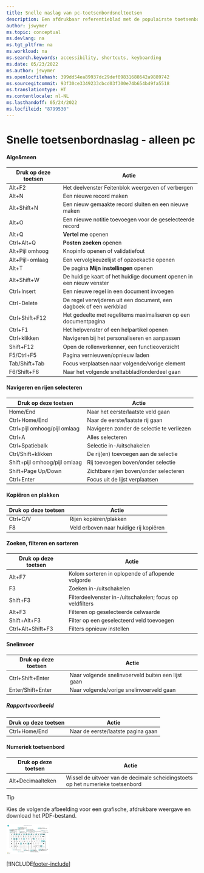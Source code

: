 ```yaml
---
title: Snelle naslag van pc-toetsenbordsneltoetsen
description: Een afdrukbaar referentieblad met de populairste toetsenbordsneltoetsen voor pc-gebruikers.
author: jswymer
ms.topic: conceptual
ms.devlang: na
ms.tgt_pltfrm: na
ms.workload: na
ms.search.keywords: accessibility, shortcuts, keyboarding
ms.date: 05/23/2022
ms.author: jswymer
ms.openlocfilehash: 399dd54ea89937dc29def09831688642a9889742
ms.sourcegitcommit: 93f30ce3349233cbcd03f300e74b654b49fa5518
ms.translationtype: HT
ms.contentlocale: nl-NL
ms.lasthandoff: 05/24/2022
ms.locfileid: "8799530"
---
```

# <a name="keyboard-quick-reference---pc-only"></a>Snelle toetsenbordnaslag - alleen pc

#### <a name="general"></a>Alge&meen

|Druk op deze toetsen|Actie|  
|-|-|
|Alt+F2|Het deelvenster Feitenblok weergeven of verbergen|
|Alt+N|Een nieuwe record maken|
|Alt+Shift+N|Een nieuw gemaakte record sluiten en een nieuwe maken|
|Alt+O|Een nieuwe notitie toevoegen voor de geselecteerde record|
|Alt+Q|**Vertel me** openen|
|Ctrl+Alt+Q|**Posten zoeken** openen|
|Alt+Pijl omhoog|Knopinfo openen of validatiefout|
|Alt+Pijl-omlaag|Een vervolgkeuzelijst of opzoekactie openen|
|Alt+T|De pagina **Mijn instellingen** openen|
|Alt+Shift+W|De huidige kaart of het huidige document openen in een nieuw venster|
|Ctrl+Insert|Een nieuwe regel in een document invoegen|
|Ctrl-Delete|De regel verwijderen uit een document, een dagboek of een werkblad|
|Ctrl+Shift+F12|Het gedeelte met regelitems maximaliseren op een documentpagina|
|Ctrl+F1|Het helpvenster of een helpartikel openen|
|Ctrl+klikken|Navigeren bij het personaliseren en aanpassen|
|Shift+F12|Open de rollenverkenner, een functieoverzicht|
|F5/Ctrl+F5|Pagina vernieuwen/opnieuw laden|
|Tab/Shift+Tab|Focus verplaatsen naar volgende/vorige element|
|F6/Shift+F6|Naar het volgende sneltabblad/onderdeel gaan|

#### <a name="navigate--select-rows"></a>Navigeren en rijen selecteren

|Druk op deze toetsen|Actie|
|-|-|
|Home/End|Naar het eerste/laatste veld gaan|
|Ctrl+Home/End |Naar de eerste/laatste rij gaan|
|Ctrl+pijl omhoog/pijl omlaag|Navigeren zonder de selectie te verliezen|
|Ctrl+A |Alles selecteren|
|Ctrl+Spatiebalk|Selectie in-/uitschakelen|
|Ctrl/Shift+klikken|De rij(en) toevoegen aan de selectie|
|Shift+pijl omhoog/pijl omlaag|Rij toevoegen boven/onder selectie|
|Shift+Page Up/Down|Zichtbare rijen boven/onder selecteren|
|Ctrl+Enter|Focus uit de lijst verplaatsen|

#### <a name="copy--paste"></a>Kopiëren en plakken

|Druk op deze toetsen|Actie|
|-|-|
|Ctrl+C/V|Rijen kopiëren/plakken|
|F8|Veld erboven naar huidige rij kopiëren|

#### <a name="search-filter--sort"></a>Zoeken, filteren en sorteren

|Druk op deze toetsen|Actie|
|-|-|
|Alt+F7|Kolom sorteren in oplopende of aflopende volgorde|
|F3|Zoeken in-/uitschakelen|
|Shift+F3|Filterdeelvenster in-/uitschakelen; focus op veldfilters|
|Alt+F3|Filteren op geselecteerde celwaarde|
|Shift+Alt+F3|Filter op een geselecteerd veld toevoegen|
|Ctrl+Alt+Shift+F3|Filters opnieuw instellen|

#### <a name="quick-entry"></a>Snelinvoer

|Druk op deze toetsen|Actie|
|-|-|
|Ctrl+Shift+Enter|Naar volgende snelinvoerveld buiten een lijst gaan|
|Enter/Shift+Enter|Naar volgende/vorige snelinvoerveld gaan|

##### <a name="report-preview"></a>Rapportvoorbeeld

|Druk op deze toetsen|Actie|
|-|-|
|Ctrl+Home/End|Naar de eerste/laatste pagina gaan|

#### <a name="numeric-keypad"></a>Numeriek toetsenbord

|Druk op deze toetsen|Actie|  
|-|-|
|Alt+Decimaalteken|Wissel de uitvoer van de decimale scheidingstoets op het numerieke toetsenbord|

> [!TIP]
> Kies de volgende afbeelding voor een grafische, afdrukbare weergave en download het PDF-bestand.
>
> [![Pictogram dat een PDF opent.](media/keyboard_shortcut_inline.png)](media/keyboard_shortcuts.pdf)


[!INCLUDE[footer-include](includes/footer-banner.md)]